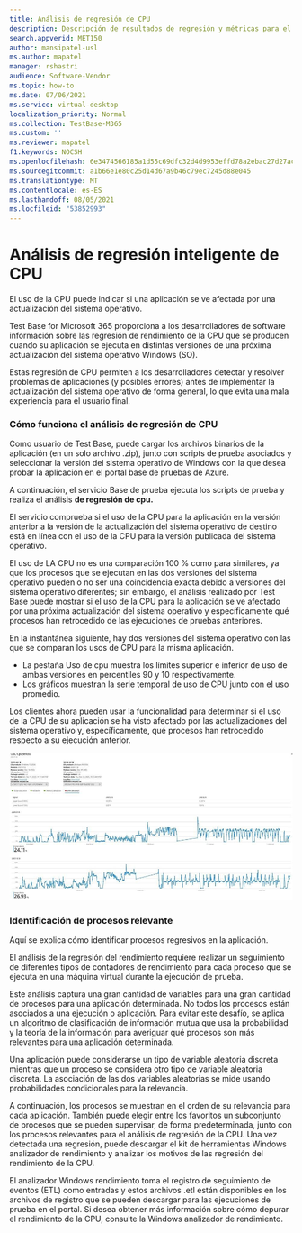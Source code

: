 ```yaml
---
title: Análisis de regresión de CPU
description: Descripción de resultados de regresión y métricas para el consumo de CPU
search.appverid: MET150
author: mansipatel-usl
ms.author: mapatel
manager: rshastri
audience: Software-Vendor
ms.topic: how-to
ms.date: 07/06/2021
ms.service: virtual-desktop
localization_priority: Normal
ms.collection: TestBase-M365
ms.custom: ''
ms.reviewer: mapatel
f1.keywords: NOCSH
ms.openlocfilehash: 6e3474566185a1d55c69dfc32d4d9953effd78a2ebac27d27acbf213ec4aae57
ms.sourcegitcommit: a1b66e1e80c25d14d67a9b46c79ec7245d88e045
ms.translationtype: MT
ms.contentlocale: es-ES
ms.lasthandoff: 08/05/2021
ms.locfileid: "53852993"
---
```

# <a name="intelligent-cpu-regression-analysis"></a>Análisis de regresión inteligente de CPU

El uso de la CPU puede indicar si una aplicación se ve afectada por una actualización del sistema operativo. 

Test Base for Microsoft 365 proporciona a los desarrolladores de software información sobre las regresión de rendimiento de la CPU que se producen cuando su aplicación se ejecuta en distintas versiones de una próxima actualización del sistema operativo Windows (SO). 

Estas regresión de CPU permiten a los desarrolladores detectar y resolver problemas de aplicaciones (y posibles errores) antes de implementar la actualización del sistema operativo de forma general, lo que evita una mala experiencia para el usuario final.


### <a name="how-cpu-regression-analysis-works"></a>Cómo funciona el análisis de regresión de CPU ###

Como usuario de Test Base, puede cargar los archivos binarios de la aplicación (en un solo archivo .zip), junto con scripts de prueba asociados y seleccionar la versión del sistema operativo de Windows con la que desea probar la aplicación en el portal base de pruebas de Azure. 

A continuación, el servicio Base de prueba ejecuta los scripts de prueba y realiza el análisis **de regresión de cpu.** 

El servicio comprueba si el uso de la CPU para la aplicación en la versión anterior a la versión de la actualización del sistema operativo de destino está en línea con el uso de la CPU para la versión publicada del sistema operativo. 

El uso de LA CPU no es una comparación 100 % como para similares, ya que los procesos que se ejecutan en las dos versiones del sistema operativo pueden o no ser una coincidencia exacta debido a versiones del sistema operativo diferentes; sin embargo, el análisis realizado por Test Base puede mostrar si el uso de la CPU para la aplicación se ve afectado por una próxima actualización del sistema operativo y específicamente qué procesos han retrocedido de las ejecuciones de pruebas anteriores.

En la instantánea siguiente, hay dos versiones del sistema operativo con las que se comparan los usos de CPU para la misma aplicación. 
-   La pestaña Uso de cpu muestra los límites superior e inferior de uso de ambas versiones en percentiles 90 y 10 respectivamente. 
-   Los gráficos muestran la serie temporal de uso de CPU junto con el uso promedio. 

Los clientes ahora pueden usar la funcionalidad para determinar si el uso de la CPU de su aplicación se ha visto afectado por las actualizaciones del sistema operativo y, específicamente, qué procesos han retrocedido respecto a su ejecución anterior.


![Análisis de regresión de CPU](Media/cpu-regression-analysis.jpg)

### <a name="relevant-process-identification"></a>Identificación de procesos relevante ###

Aquí se explica cómo identificar procesos regresivos en la aplicación. 

El análisis de la regresión del rendimiento requiere realizar un seguimiento de diferentes tipos de contadores de rendimiento para cada proceso que se ejecuta en una máquina virtual durante la ejecución de prueba. 

Este análisis captura una gran cantidad de variables para una gran cantidad de procesos para una aplicación determinada. No todos los procesos están asociados a una ejecución o aplicación. Para evitar este desafío, se aplica un algoritmo de clasificación de información mutua que usa la probabilidad y la teoría de la información para averiguar qué procesos son más relevantes para una aplicación determinada. 

Una aplicación puede considerarse un tipo de variable aleatoria discreta mientras que un proceso se considera otro tipo de variable aleatoria discreta. La asociación de las dos variables aleatorias se mide usando probabilidades condicionales para la relevancia. 

A continuación, los procesos se muestran en el orden de su relevancia para cada aplicación. También puede elegir entre los favoritos un subconjunto de procesos que se pueden supervisar, de forma predeterminada, junto con los procesos relevantes para el análisis de regresión de la CPU. Una vez detectada una regresión, puede descargar el kit de herramientas Windows analizador de rendimiento y analizar los motivos de las regresión del rendimiento de la CPU. 

El analizador Windows rendimiento toma el registro de seguimiento de eventos (ETL) como entradas y estos archivos .etl están disponibles en los archivos de registro que se pueden descargar para las ejecuciones de prueba en el portal. Si desea obtener más información sobre cómo depurar el rendimiento de la CPU, consulte la Windows analizador de rendimiento.

